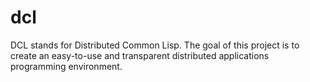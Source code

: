 # dcl

DCL stands for Distributed Common Lisp. The goal of this project is to
create an easy-to-use and transparent distributed applications
programming environment.
